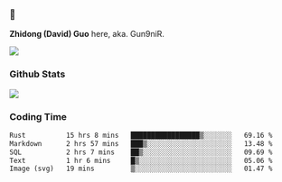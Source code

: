 ### 👋 

**Zhidong (David) Guo** here, aka. Gun9niR.

![](https://komarev.com/ghpvc/?username=Gun9niR&label=Total+Views)

### Github Stats

<img src="https://github-readme-stats.vercel.app/api?username=Gun9niR&count_private=true&show_icons=true&theme=vue-dark&hide_title=true">

### Coding Time

<!--START_SECTION:waka-->

```txt
Rust          15 hrs 8 mins   █████████████████▒░░░░░░░   69.16 %
Markdown      2 hrs 57 mins   ███▒░░░░░░░░░░░░░░░░░░░░░   13.48 %
SQL           2 hrs 7 mins    ██▒░░░░░░░░░░░░░░░░░░░░░░   09.69 %
Text          1 hr 6 mins     █▒░░░░░░░░░░░░░░░░░░░░░░░   05.06 %
Image (svg)   19 mins         ▒░░░░░░░░░░░░░░░░░░░░░░░░   01.47 %
```

<!--END_SECTION:waka-->
